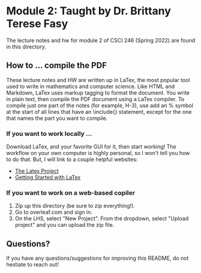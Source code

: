 
# Module 2: Taught by Dr. Brittany Terese Fasy

The lecture notes and hw for module 2 of CSCI 246 (Spring 2022) are found in
this directory.

## How to ... compile the PDF

These lecture notes and HW are written up in LaTex, the most popular tool used
to write in mathematics and computer science.  Like HTML and Markdown, LaTex
uses markup tagging to format the document.  You write in plain text, then
compile the PDF document using a LaTex compiler.  To compile just one part of
the notes (for example, H-3), use add an % symbol at the start of all lines
that have an \include{} statement, except for the one that names the part you
want to compile.

### If you want to work locally ...

Download LaTex, and your favorite GUI for it, then start working!  The workflow
on your own computer is highly personal, so I won't tell you how to do that.
But, I will link to a couple helpful websites:

* [The Latex Project](https://faculty.math.illinois.edu/~hildebr/tex/latex-start.html)
* [Getting Started with LaTex](https://faculty.math.illinois.edu/~hildebr/tex/latex-start.html)

### If you want to work on a web-based copiler

1. Zip up this directory (be sure to zip everything!).
2. Go to overleaf.com and sign in.
3. On the LHS, select "New Project". From the dropdown, select "Upload project" and you can upload the zip file.

## Questions?

If you have any questions/suggestions for improving this README, do not hestiate to reach out!

